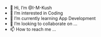 - 👋 Hi, I’m @I-M-Kush
- 👀 I’m interested in Coding
- 🌱 I’m currently learning App Development
- 💞️ I’m looking to collaborate on ...
- 📫 How to reach me ...

<!---
I-M-Kush/I-M-Kush is a ✨ special ✨ repository because its `README.md` (this file) appears on your GitHub profile.
You can click the Preview link to take a look at your changes.
--->
